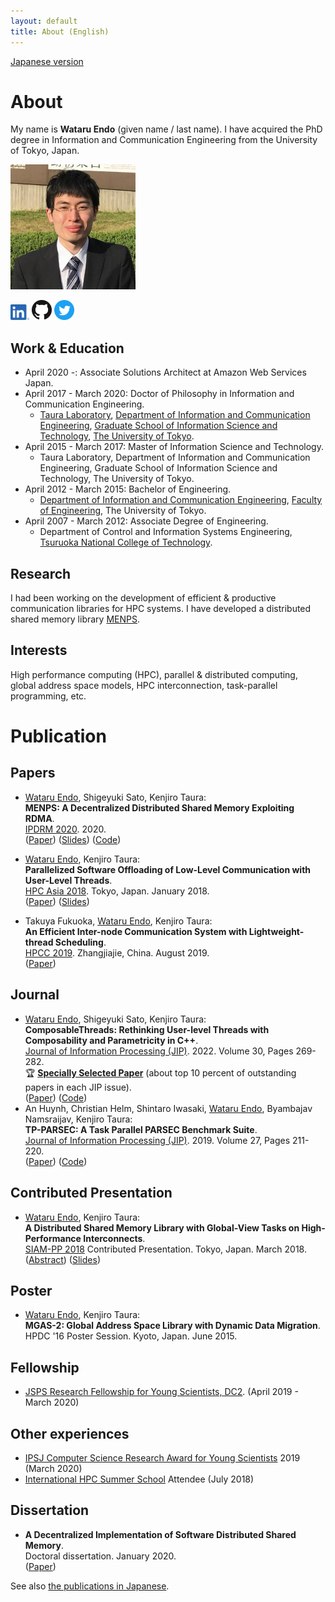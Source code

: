 ```yaml
---
layout: default
title: About (English)
---
```


[Japanese version](./ja/)

# About

My name is __Wataru Endo__ (given name / last name).
I have acquired the PhD degree in Information and Communication Engineering from the University of Tokyo, Japan.

<img src="/img/photo.jpg" width="200">

<a href="https://www.linkedin.com/in/w-endo/"><img src="/img/LI-In-Bug.png" width="30px" alt="LinkedIn"></a>
<a href="https://github.com/endowataru"><img src="/img/GitHub-Mark-32px.png" width="32px" alt="GitHub"></a>
<a href="https://twitter.com/endo_wataru"><img src="/img/Twitter_Social_Icon_Circle_Color.png" width="32px" alt="Twitter"></a>

## Work & Education

- April 2020 -: Associate Solutions Architect at Amazon Web Services Japan.
- April 2017 - March 2020: Doctor of Philosophy in Information and Communication Engineering.
    - [Taura Laboratory](http://www.eidos.ic.i.u-tokyo.ac.jp), [Department of Information and Communication Engineering](http://www.i.u-tokyo.ac.jp/edu/course/ice/index_e.shtml), [Graduate School of Information Science and Technology](http://www.i.u-tokyo.ac.jp/index_e.shtml), [The University of Tokyo](http://www.u-tokyo.ac.jp/en/index.html).
- April 2015 - March 2017: Master of Information Science and Technology.
    - Taura Laboratory, Department of Information and Communication Engineering, Graduate School of Information Science and Technology, The University of Tokyo.
- April 2012 - March 2015: Bachelor of Engineering.
    - [Department of Information and Communication Engineering](https://www.ee.t.u-tokyo.ac.jp/), [Faculty of Engineering](https://www.t.u-tokyo.ac.jp/foee/index.html), The University of Tokyo.
- April 2007 - March 2012: Associate Degree of Engineering.
    - Department of Control and Information Systems Engineering, [Tsuruoka National College of Technology](https://www.tsuruoka-nct.ac.jp/en/).

## Research

I had been working on the development of efficient & productive communication libraries for HPC systems.
I have developed a distributed shared memory library
[MENPS](https://github.com/endowataru/menps).

## Interests

High performance computing (HPC), parallel & distributed computing, global address space models, 
HPC interconnection, task-parallel programming, etc.

# Publication

## Papers

- <u>Wataru Endo</u>, Shigeyuki Sato, Kenjiro Taura:  
  __MENPS: A Decentralized Distributed Shared Memory Exploiting RDMA__.  
  [IPDRM 2020](https://ipdrm.github.io/). 2020.  
  ([Paper](https://doi.org/10.1109/IPDRM51949.2020.00006))
  ([Slides](/pub/20201113_ipdrm_slides.pdf))
  ([Code](https://github.com/endowataru/menps))
- <u>Wataru Endo</u>, Kenjiro Taura:  
  __Parallelized Software Offloading of Low-Level Communication with User-Level Threads__.  
  [HPC Asia 2018](http://sighpc.ipsj.or.jp/HPCAsia2018/). Tokyo, Japan. January 2018.  
  ([Paper](https://dl.acm.org/citation.cfm?doid=3149457.3149475))
  ([Slides](/pub/20180131_hpcasia_slides.pdf))

- Takuya Fukuoka, <u>Wataru Endo</u>, Kenjiro Taura:  
  __An Efficient Inter-node Communication System with Lightweight-thread Scheduling__.  
  [HPCC 2019](http://csee.hnu.edu.cn/hpcc2019/index.html). Zhangjiajie, China. August 2019.  
  ([Paper](https://doi.org/10.1109/HPCC/SmartCity/DSS.2019.00103))

## Journal

- <u>Wataru Endo</u>, Shigeyuki Sato, Kenjiro Taura:  
  __ComposableThreads: Rethinking User-level Threads with Composability and Parametricity in C++__.  
  [Journal of Information Processing (JIP)](https://www.ipsj.or.jp/english/jip/index.html). 2022. Volume 30, Pages 269-282.  
  🏆 [__Specially Selected Paper__](https://www.ipsj.or.jp/english/organization/aboutipsj/award/ssp_award.html) (about top 10 percent of outstanding papers in each JIP issue).  
  ([Paper](https://doi.org/10.2197/ipsjjip.30.269))
  ([Code](https://github.com/endowataru/composablethreads))
- An Huynh, Christian Helm, Shintaro Iwasaki, <u>Wataru Endo</u>, Byambajav Namsraijav, Kenjiro Taura:  
  __TP-PARSEC: A Task Parallel PARSEC Benchmark Suite__.  
  [Journal of Information Processing (JIP)](https://www.ipsj.or.jp/english/jip/index.html). 2019. Volume 27, Pages 211-220.  
  ([Paper](https://doi.org/10.2197/ipsjjip.27.211))
  ([Code](https://github.com/massivethreads/tp-parsec))

## Contributed Presentation

- <u>Wataru Endo</u>, Kenjiro Taura:  
  __A Distributed Shared Memory Library with Global-View Tasks on High-Performance Interconnects__.  
  [SIAM-PP 2018](https://www.siam.org/meetings/pp18/) Contributed Presentation. Tokyo, Japan. March 2018.  
  ([Abstract](http://meetings.siam.org/sess/dsp_talk.cfm?p=89710))
  ([Slides](/pub/20180309_siampp_slides.pdf))

## Poster

- <u>Wataru Endo</u>, Kenjiro Taura:  
  __MGAS-2: Global Address Space Library with Dynamic Data Migration__.  
  HPDC '16 Poster Session. Kyoto, Japan. June 2015.

## Fellowship

- [JSPS Research Fellowship for Young Scientists, DC2](https://www.jsps.go.jp/english/e-pd/index.html). (April 2019 - March 2020)

## Other experiences

- [IPSJ Computer Science Research Award for Young Scientists](https://www.ipsj.or.jp/award/cs-award-2019.html) 2019 (March 2020)
- [International HPC Summer School](http://ihpcss18.it4i.cz/) Attendee (July 2018)

## Dissertation

- __A Decentralized Implementation of Software Distributed Shared Memory__.  
  Doctoral dissertation. January 2020.  
  ([Paper](/pub/dissertation.pdf))

See also [the publications in Japanese](./ja/).

